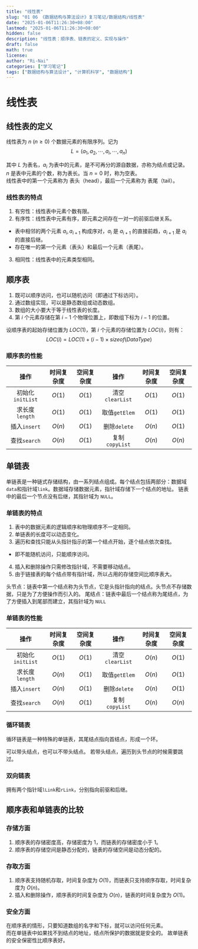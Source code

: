 ```yaml
---
title: "线性表"
slug: "01 06 《数据结构与算法设计》复习笔记/数据结构/线性表"
date: "2025-01-06T11:26:30+08:00"
lastmod: "2025-01-06T11:26:30+08:00"
hidden: false
description: "线性表：顺序表、链表的定义、实现与操作"
draft: false
math: true
license:
author: "Ri-Nai"
categories: ["学习笔记"]
tags: ["数据结构与算法设计", "计算机科学", "数据结构"]
---
```

# 线性表
## 线性表的定义
线性表为 $n$ ($n \ge 0$) 个数据元素的有限序列。记为
$$L = (a_1, a_2, \cdots, a_i, \cdots, a_n)$$  

其中 $L$ 为表名，$a_i$ 为表中的元素，是不可再分的源自数据，亦称为结点或记录。 $n$ 是表中元素的个数，称为表长。当 $n=0$ 时，称为空表。  
线性表中的第一个元素称为 表头（head），最后一个元素称为 表尾（tail）。

### 线性表的特点
1. 有穷性：线性表中元素个数有限。
2. 有序性：线性表中元素有序，即元素之间存在一对一的前驱后继关系。
  - 表中相邻的两个元素 $a_i, a_{i+1}$ 构成序对，$a_i$ 是 $a_{i+1}$ 的直接前趋，$a_{i+1}$ 是 $a_i$ 的直接后继。
  - 存在唯一的第一个元素（表头）和最后一个元素（表尾）。
3. 相同性：线性表中的元素类型相同。

## 顺序表
1. 既可以顺序访问，也可以随机访问（即通过下标访问）。
2. 通过数组实现，可以是静态数组或动态数组。
3. 数组的大小要大于等于线性表的长度。
4. 第 $i$ 个元素存储在第 $i - 1$ 个物理位置上，即数组下标为 $i - 1$ 的位置。

设顺序表的起始存储位置为 $LOC(1)$，第 $i$ 个元素的存储位置为 $LOC(i)$，则有：
$$LOC(i) = LOC(1) + (i - 1) \times sizeof(DataType)$$


### 顺序表的性能
|      操作       | 时间复杂度  | 空间复杂度  |      操作       | 时间复杂度  | 空间复杂度  |
| :-----------: | :----: | :----: |  :-----------: | :----: | :----: |
| 初始化`initList` | $O(1)$ | $O(1)$ |  清空`clearList` | $O(1)$ | $O(1)$ |
| 求长度`length`  | $O(1)$ | $O(1)$ |  取值`getElem`  | $O(1)$ | $O(1)$ |
| 插入`insert`   | $O(n)$ | $O(1)$ |  删除`delete`   | $O(n)$ | $O(1)$ |
| 查找`search`  | $O(n)$ | $O(1)$ | 复制`copyList`  | $O(n)$ | $O(n)$ |

## 单链表
单链表是一种链式存储结构，由一系列结点组成。每个结点包括两部分：数据域`data`和指针域`link`。数据域存储数据元素，指针域存储下一个结点的地址。
链表中的最后一个节点没有后继，其指针域为 `NULL`。

### 单链表的特点
1. 表中的数据元素的逻辑顺序和物理顺序不一定相同。
2. 单链表的长度可以动态变化。
3. 遍历和查找只能从头指针指示的第一个结点开始，逐个结点依次查找。
  - 即不能随机访问，只能顺序访问。
4. 插入和删除操作只需修改指针域，不需要移动结点。
5. 由于链接表的每个结点带有指针域，所以占用的存储空间比顺序表大。

头节点：链表中第一个结点称为头节点，它是头指针指向的结点。头节点不存储数据，只是为了方便操作而引入的。
尾结点：链表中最后一个结点称为尾结点，为了方便插入到尾部而建立，其指针域为 `NULL`

### 单链表的性能
|      操作       | 时间复杂度  | 空间复杂度  |      操作       | 时间复杂度  | 空间复杂度  |
| :-----------: | :----: | :----: |  :-----------: | :----: | :----: |
| 初始化`initList` | $O(1)$ | $O(1)$ |  清空`clearList` | $O(n)$ | $O(1)$ |
| 求长度`length`  | $O(n)$ | $O(1)$ |  取值`getElem`  | $O(n)$ | $O(1)$ |
| 插入`insert`   | $O(n)$ | $O(1)$ |  删除`delete`   | $O(n)$ | $O(1)$ |
| 查找`search`  | $O(n)$ | $O(1)$ | 复制`copyList`  | $O(n)$ | $O(n)$ |

### 循环链表
循环链表是一种特殊的单链表，其尾结点指向首结点，形成一个环。

可以带头结点，也可以不带头结点。
若带头结点，遍历到头节点的时候需要跳过。

### 双向链表
拥有两个指针域`lLink`和`rLink`，分别指向前驱和后继。

## 顺序表和单链表的比较
### 存储方面
1. 顺序表的存储密度高，存储密度为 $1$，而链表的存储密度小于 $1$。
2. 顺序表的存储空间是静态分配的，链表的存储空间是动态分配的。

### 存取方面
1. 顺序表支持随机存取，时间复杂度为 $O(1)$，而链表只支持顺序存取，时间复杂度为 $O(n)$。
2. 插入和删除操作，顺序表的时间复杂度为 $O(n)$，链表的时间复杂度为 $O(1)$。

### 安全方面
在顺序表的情形，只要知道数组的名字和下标，就可以访问任何元素。  
而在单链表中如果找不到结点的地址，结点所保护的数据就是安全的。
故单链表的安全保密性比顺序表好。


